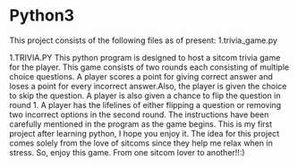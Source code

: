 # Python3
This project consists of the following files as of present:
1.trivia_game.py

1.TRIVIA.PY
This python program is designed to host a sitcom trivia game for the player. This game consists of two rounds each consisting of multiple choice questions. A player scores a point for giving correct answer and loses a point for every incorrect answer.Also, the player is given the choice to skip the question. 
A player is also given a chance to flip the question in round 1. A player has the lifelines of either flipping a question or removing two incorrect options in the second round. The instructions have been carefully mentioned in the program as the game begins. This is my first project after learning python, I hope you enjoy it. 
The idea for this project comes solely from the love of sitcoms since they help me relax when in stress. So, enjoy this game. 
From one sitcom lover to another!!:)
